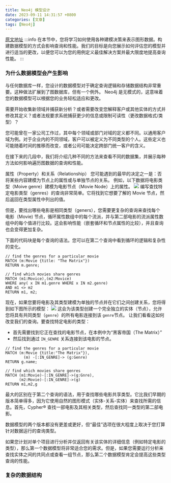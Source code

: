 ```yaml
---
title: Neo4j 模型设计
date: 2023-09-11 14:31:57 +0800
categories: [文章]
tags: [Neo4j] 
---
```



[原文地址](https://neo4j.com/docs/getting-started/data-modeling/modeling-designs/)
:::info
在本节中，您将学习如何使用各种建模决策来表示图形数据。构建数据模型的方式会影响查询和性能。我们的目标是向您展示如何评估您的模型并进行适当的更改，以便您可以为您的用例定义最佳解决方案并最大限度地提高查询性能。
:::
### 为什么数据模型会产生影响
与任何数据库一样，您设计的数据模型对于确定查询逻辑和存储数据结构非常重要。这种做法扩展到了图数据库，但有一个例外。 Neo4j 是无模式的，这意味着您的数据模型可以根据您的业务轻松适应和更改。

需要开始收集新领域并捕获新分析？或者需要改变您解释客户或其他实体的方式并修改其定义？或者法规要求系统捕获更少的信息或限制可读性（更改数据格式/类型）？

您可能曾在一家公司工作过，其中每个领域或部门对域的定义都不同。以通用客户域为例。对于企业内的不同领域，客户可以被定义为不同类型的个人。这些定义也可能随着时间的推移而改变，或者公司可能决定跨部门统一客户的含义。

 
在接下来的几段中，我们将介绍几种不同的方法来查看不同的数据集，并展示每种方法如何影响遍历图数据的查询和性能。

属性（Property）和关系（Relationship）
您可能遇到的最早的决定之一是：否将某些内容建模为节点上的属性或与单独节点的关系。
例如，以下数据将电影类型（Moive genre）建模为电影节点（Movie Node）上的属性。
![](https://cdn.nlark.com/yuque/0/2023/jpeg/35987817/1694745599961-39f4cb55-7e67-4024-921d-dcb28791708f.jpeg)
编写查找特定电影类型（genres）的查询非常简单。它将找到它想要了解的 Movie 节点，然后返回在类型属性中列出的值。

但是，要找出哪些电影是相同类型（geners），您需要更复杂的查询来查找每个 电影（Movie) 节点，循环属性数组中的每个流派，并与第二部电影的流派属性数组中的每个值进行比较。这会影响性能（嵌套循环和节点属性的比较），并且查询也会变得更加复杂。
 
下面的代码块是每个查询的语法。您可以在第二个查询中看到循环的逻辑和复杂性的变化。
```cypher
// find the genres for a particular movie
MATCH (m:Movie {title: "The Matrix"})
RETURN m.genre;

// find which movies share genres
MATCH (m1:Movice),(m2:Movice) 
WHERE any( x IN m1.genre WHERE x IN m2.genre)
AND m1 <> m2
RETURN m1, m2;
```
现在，如果您要将电影及其类型建模为单独的节点并在它们之间创建关系，您将得到如下图所示的模型：
![](https://cdn.nlark.com/yuque/0/2023/jpeg/35987817/1694747587680-af137ceb-88f8-4f2c-a9c1-5a6a9ef99f50.jpeg)
这会为该类型创建一个完全独立的实体（节点），允许您将具有共同类型（`genre`）的所有电影连接到该 `genre`节点。
让我们看看这如何改变我们的查询。要查找特定电影的类型：

- 首先需要找到它正在查找的电影节点，在本例中为“黑客帝国（The Matrix）”
- 然后找到通过 `IN_GENRE` 关系连接到该电影的节点。
```cypher
// find the genres for a particular movie
MATCH (m:Movie {title:"The Matrix"}),
    	(m) -[:IN_GENRE]-> (g:Genre)
RETURN g.name;

// find which movies share genres
MATCH (m1:Movie)-[:IN_GENRE]->(g:Gnre),
  	  (m2:Movie)-[:IN_GENRE]->(g)
RETURN m1,m2,g
```
最大的区别在于第二个查询的语法，用于查找哪些电影共享类型。它比我们早期的版本简单得多，因为它使用自然的图形模式（实体-关系-实体）来查找所需的信息。首先，Cypher® 查找一部电影及其相关类型，然后查找同一类型的第二部电影。

 
数据模型的两个版本都没有更差或更好，但“最佳”选项在很大程度上取决于您打算针对数据运行的查询类型。

如果您计划对单个项目进行分析并仅返回有关该实体的详细信息（例如特定电影的类型），那么第一个数据模型将非常适合您的需求。但是，如果您需要运行分析来查找实体之间的共同点或查看一组节点，那么第二个数据模型肯定会提高这些类型查询的性能。

###  复杂的数据结构
